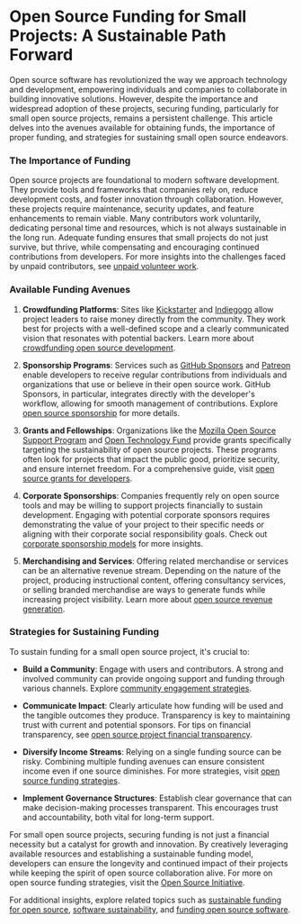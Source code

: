 # Open Source Funding for Small Projects: A Sustainable Path Forward

Open source software has revolutionized the way we approach technology and development, empowering individuals and companies to collaborate in building innovative solutions. However, despite the importance and widespread adoption of these projects, securing funding, particularly for small open source projects, remains a persistent challenge. This article delves into the avenues available for obtaining funds, the importance of proper funding, and strategies for sustaining small open source endeavors.

### The Importance of Funding

Open source projects are foundational to modern software development. They provide tools and frameworks that companies rely on, reduce development costs, and foster innovation through collaboration. However, these projects require maintenance, security updates, and feature enhancements to remain viable. Many contributors work voluntarily, dedicating personal time and resources, which is not always sustainable in the long run. Adequate funding ensures that small projects do not just survive, but thrive, while compensating and encouraging continued contributions from developers. For more insights into the challenges faced by unpaid contributors, see [unpaid volunteer work](https://www.license-token.com/wiki/unpaid-volunteer-work).

### Available Funding Avenues

1. **Crowdfunding Platforms**: Sites like [Kickstarter](https://www.kickstarter.com/) and [Indiegogo](https://www.indiegogo.com/) allow project leaders to raise money directly from the community. They work best for projects with a well-defined scope and a clearly communicated vision that resonates with potential backers. Learn more about [crowdfunding open source development](https://www.license-token.com/wiki/crowdfunding-open-source-development).

2. **Sponsorship Programs**: Services such as [GitHub Sponsors](https://github.com/sponsors) and [Patreon](https://www.patreon.com/) enable developers to receive regular contributions from individuals and organizations that use or believe in their open source work. GitHub Sponsors, in particular, integrates directly with the developer's workflow, allowing for smooth management of contributions. Explore [open source sponsorship](https://www.license-token.com/wiki/open-source-sponsorship) for more details.

3. **Grants and Fellowships**: Organizations like the [Mozilla Open Source Support Program](https://www.mozilla.org/en-US/moss/) and [Open Technology Fund](https://www.opentech.fund/) provide grants specifically targeting the sustainability of open source projects. These programs often look for projects that impact the public good, prioritize security, and ensure internet freedom. For a comprehensive guide, visit [open source grants for developers](https://www.license-token.com/wiki/open-source-grants-for-developers).

4. **Corporate Sponsorships**: Companies frequently rely on open source tools and may be willing to support projects financially to sustain development. Engaging with potential corporate sponsors requires demonstrating the value of your project to their specific needs or aligning with their corporate social responsibility goals. Check out [corporate sponsorship models](https://www.license-token.com/wiki/corporate-sponsorship-models) for more insights.

5. **Merchandising and Services**: Offering related merchandise or services can be an alternative revenue stream. Depending on the nature of the project, producing instructional content, offering consultancy services, or selling branded merchandise are ways to generate funds while increasing project visibility. Learn more about [open source revenue generation](https://www.license-token.com/wiki/open-source-revenue-generation).

### Strategies for Sustaining Funding

To sustain funding for a small open source project, it's crucial to:

- **Build a Community**: Engage with users and contributors. A strong and involved community can provide ongoing support and funding through various channels. Explore [community engagement strategies](https://www.license-token.com/wiki/community-engagement-strategies).

- **Communicate Impact**: Clearly articulate how funding will be used and the tangible outcomes they produce. Transparency is key to maintaining trust with current and potential sponsors. For tips on financial transparency, see [open source project financial transparency](https://www.license-token.com/wiki/open-source-project-financial-transparency).

- **Diversify Income Streams**: Relying on a single funding source can be risky. Combining multiple funding avenues can ensure consistent income even if one source diminishes. For more strategies, visit [open source funding strategies](https://www.license-token.com/wiki/open-source-funding-strategies).

- **Implement Governance Structures**: Establish clear governance that can make decision-making processes transparent. This encourages trust and accountability, both vital for long-term support.

For small open source projects, securing funding is not just a financial necessity but a catalyst for growth and innovation. By creatively leveraging available resources and establishing a sustainable funding model, developers can ensure the longevity and continued impact of their projects while keeping the spirit of open source collaboration alive. For more on open source funding strategies, visit the [Open Source Initiative](https://opensource.org/).

For additional insights, explore related topics such as [sustainable funding for open source](https://www.license-token.com/wiki/sustainable-funding-for-open-source), [software sustainability](https://www.license-token.com/wiki/software-sustainability), and [funding open source software](https://www.license-token.com/wiki/funding-open-source-software).